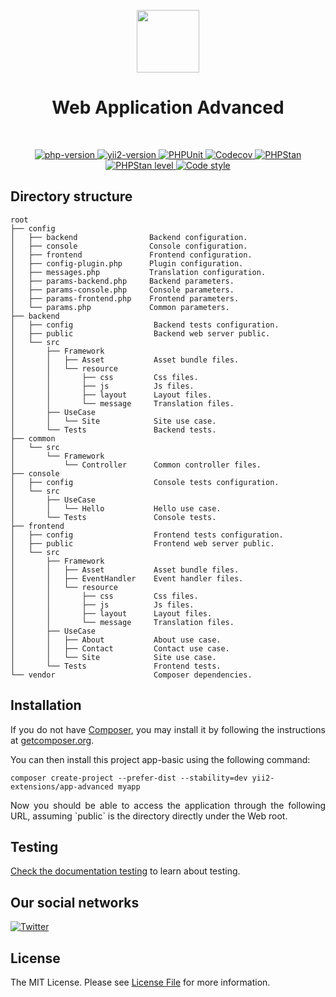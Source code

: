 <p align="center">
    <a href="https://github.com/yii2-extensions/app-advanced" target="_blank">
        <img src="https://www.yiiframework.com/image/yii_logo_light.svg" height="100px;">
    </a>
    <h1 align="center">Web Application Advanced</h1>
    <br>
</p>

<p align="center">
    <a href="https://www.php.net/releases/8.1/en.php" target="_blank">
        <img src="https://img.shields.io/badge/PHP-%3E%3D8.1-787CB5" alt="php-version">
    </a>
    <a href="https://github.com/yiisoft/yii2/tree/2.2" target="_blank">
        <img src="https://img.shields.io/badge/Yii2%20version-2.2-blue" alt="yii2-version">
    </a>
    <a href="https://github.com/yii2-extensions/app-advanced/actions/workflows/build.yml" target="_blank">
        <img src="https://github.com/yii2-extensions/app-advanced/actions/workflows/build.yml/badge.svg" alt="PHPUnit">
    </a>
    <a href="https://codecov.io/gh/yii2-extensions/app-advanced" target="_blank">
        <img src="https://codecov.io/gh/yii2-extensions/app-advanced/graph/badge.svg?token=jVIfpiw9Vt" alt="Codecov">
    </a>    
    <a href="https://github.com/yii2-extensions/app-advanced/actions/workflows/static.yml" target="_blank">
        <img src="https://github.com/yii2-extensions/gii/actions/workflows/static.yml/badge.svg" alt="PHPStan">
    </a>
    <a href="https://github.com/yii2-extensions/app-advanced/actions/workflows/static.yml" target="_blank">
        <img src="https://img.shields.io/badge/PHPStan%20level-5-blue" alt="PHPStan level">
    </a>
    <a href="https://github.styleci.io/repos/706767349?branch=initial-commit" target="_blank">
        <img src="https://github.styleci.io/repos/706767349/shield?branch=initial-commit" alt="Code style">
    </a>        
</p>

## Directory structure

```text
root
├── config  
│   ├── backend                Backend configuration.            
│   ├── console                Console configuration.
│   ├── frontend               Frontend configuration.
│   ├── config-plugin.php      Plugin configuration.
│   ├── messages.php           Translation configuration.
│   ├── params-backend.php     Backend parameters.
│   ├── params-console.php     Console parameters.
│   ├── params-frontend.php    Frontend parameters.
│   └── params.php             Common parameters.
├── backend             
│   ├── config                  Backend tests configuration.
│   ├── public                  Backend web server public.
│   └── src                     
│       ├── Framework           
│       │   ├── Asset           Asset bundle files.
│       │   └── resource         
│       │       ├── css         Css files.
│       │       ├── js          Js files.
│       │       ├── layout      Layout files.
│       │       └── message     Translation files.
│       ├── UseCase
│       │   └── Site            Site use case.
│       └── Tests               Backend tests.
├── common             
│   └── src                     
│       └── Framework           
│           └── Controller      Common controller files.
├── console             
│   ├── config                  Console tests configuration.
│   └── src                     
│       ├── UseCase
│       │   └── Hello           Hello use case.
│       └── Tests               Console tests.
├── frontend             
│   ├── config                  Frontend tests configuration.
│   ├── public                  Frontend web server public.
│   └── src                     
│       ├── Framework           
│       │   ├── Asset           Asset bundle files.
│       │   ├── EventHandler    Event handler files.
│       │   └── resource         
│       │       ├── css         Css files.
│       │       ├── js          Js files.
│       │       ├── layout      Layout files.
│       │       └── message     Translation files.
│       ├── UseCase
│       │   ├── About           About use case.
│       │   ├── Contact         Contact use case.
│       │   └── Site            Site use case.
│       └── Tests               Frontend tests.
└── vendor                      Composer dependencies.

```

## Installation

<p align="justify">
If you do not have <a href="http://getcomposer.org/" title="Composer" target="_blank">Composer</a>, you may install it by following the instructions at <a href="http://getcomposer.org/doc/00-intro.md#installation-nix" title="getcomposer.org" target="_blank">getcomposer.org</a>.
</p>

You can then install this project app-basic using the following command:

```shell
composer create-project --prefer-dist --stability=dev yii2-extensions/app-advanced myapp
```

<p align="justify">
Now you should be able to access the application through the following URL, assuming `public` is the directory
directly under the Web root.
</p>

## Testing

[Check the documentation testing](/docs/testing.md) to learn about testing.

## Our social networks

[![Twitter](https://img.shields.io/badge/twitter-follow-1DA1F2?logo=twitter&logoColor=1DA1F2&labelColor=555555?style=flat)](https://twitter.com/Terabytesoftw)

## License

The MIT License. Please see [License File](LICENSE.md) for more information.
